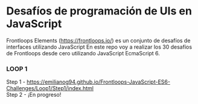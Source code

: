 # Desafíos de programación de UIs en JavaScript
Frontloops Elements (https://frontloops.io/) es un conjunto de desafíos de interfaces utilizando JavaScript 
En este repo voy a realizar los 30 desafíos de Frontloops desde cero utilizando JavaScript EcmaScript 6.

### LOOP 1

Step 1 - https://emilianog94.github.io/Frontloops-JavaScript-ES6-Challenges/Loop1/Step1/index.html <br/>
Step 2 - ¡En progreso!